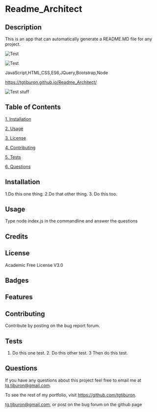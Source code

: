 # Readme_Architect
## Description
This is an app that can automatically generate a README.MD file for any project.

![Test](https://img.shields.io/github/license/tgtiburon/readme_architect?style=flat-square)

![Test](https://img.shields.io/github/license/tgtiburon/Readme_Architect?style=flat-square)



JavaScript,HTML,CSS,ES6,JQuery,Bootstrap,Node

https://tgtiburon.github.io/Readme_Architect/







![Test stuff](https://img.shields.io/static/v1?label=myLabel&message=myMessage&color=sucess)




## Table of Contents

[1. Installation](#installation)

[2. Usage](#usage)

[3. License](#license)

[4. Contributing](#contributing)

[5. Tests](#tests)

[6. Questions](#questions)

        





## Installation
1.Do this one thing.  2.Do that other thing.  3. Do this too.


## Usage
Type node index.js in the commandline and answer the questions


## Credits

        


## License
Academic Free License V3.0





## Badges

        




## Features

        

## Contributing
Contribute by posting on the bug report forum.


## Tests
1. Do this one test.  2. Do this other test.  3 Then do this test.


## Questions

If you have any questions about this project feel free to email me at tg.tiburon@gmail.com.  

To see the rest of my portfolio, visit https://github.com/tgtiburon.


tg.tiburon@gmail.com, or post on the bug forum on the github page


